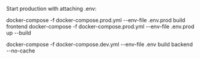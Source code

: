 Start production with attaching .env:

docker-compose -f docker-compose.prod.yml --env-file .env.prod build frontend
docker-compose -f docker-compose.prod.yml --env-file .env.prod up --build

docker-compose -f docker-compose.dev.yml --env-file .env build backend --no-cache